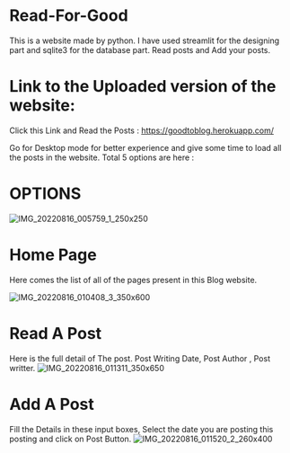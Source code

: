 # Read-For-Good
This is a website made by python. I have used streamlit for the designing part and sqlite3 for the database part. Read posts and Add your posts.
# Link to the Uploaded version of the website: 
Click this Link and Read the Posts :
https://goodtoblog.herokuapp.com/

Go for Desktop mode for better experience and give some time to load all the posts in the website.
 Total 5 options are here :
 # OPTIONS 
 ![IMG_20220816_005759_1_250x250](https://user-images.githubusercontent.com/64368749/184704368-32d51f30-4a7a-4caf-a9f0-6e5cc52f5e89.jpg)
# Home Page 
Here comes the list of all of the pages present in this Blog website.
 




 ![IMG_20220816_010408_3_350x600](https://user-images.githubusercontent.com/64368749/184705275-08305f3c-3a2c-4fe0-99b1-22b7ade43f63.jpg)
# Read A Post 
Here is the full detail of The post. Post Writing Date, Post Author , Post writter.
![IMG_20220816_011311_350x650](https://user-images.githubusercontent.com/64368749/184706109-bc67c78b-836e-44c3-9eae-d054892ccbd9.jpg)
# Add A Post 
Fill the Details in these input boxes, Select the date you are posting this posting and click on Post Button. 
![IMG_20220816_011520_2_260x400](https://user-images.githubusercontent.com/64368749/184706821-7fa78154-42fd-4eb4-8692-436e33fade04.jpg)
